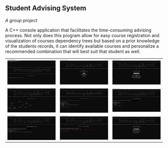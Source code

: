 ## Student Advising System 
<p> <em>A group project</em> </p>

A C++ console application that facilitates the time-consuming advising process. Not only does this program allow for easy course registration and visualization of courses dependency trees but based on a prior knowledge of the students records, it can identify available courses and personalize a recommended combination that will best suit that student as well.

<table cellspacing="0" cellpadding="0">
  <tr>
    <td><img src="/images/cell0.png" alt="screenshot 1"></td>
    <td><img src="/images/cell1.png" alt="screenshot 1"></td>
    <td><img src="/images/cell2.png" alt="screenshot 1"></td>
  </tr>
  <tr>
    <td><img src="/images/cell3.png" alt="screenshot 1"></td>
    <td><img src="/images/cell4.png" alt="screenshot 1"></td>
    <td><img src="/images/cell5.png" alt="screenshot 1"></td>
  </tr>
  <tr>
    <td><img src="/images/cell6.png" alt="screenshot 1"></td>
    <td><img src="/images/cell7.png" alt="screenshot 1"></td>
    <td><img src="/images/cell8.png" alt="screenshot 1"></td>
  </tr>  
</table>
